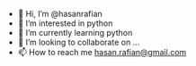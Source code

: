 - 👋 Hi, I’m @hasanrafian
- 👀 I’m interested in python
- 🌱 I’m currently learning python
- 💞️ I’m looking to collaborate on ...
- 📫 How to reach me hasan.rafian@gmail.com

<!---
hasanrafian/hasanrafian is a ✨ special ✨ repository because its `README.md` (this file) appears on your GitHub profile.
You can click the Preview link to take a look at your changes.
--->
